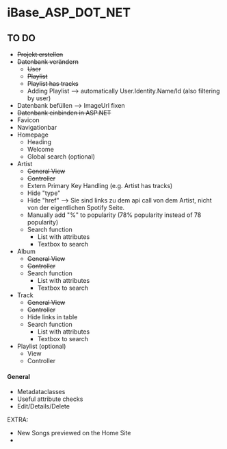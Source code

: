 # iBase_ASP_DOT_NET

## TO DO

- ~~Projekt erstellen~~
- ~~Datenbank verändern~~
  - ~~User~~
  - ~~Playlist~~
  - ~~Playlist has tracks~~
  - Adding Playlist --> automatically User.Identity.Name/Id (also filtering by user)
- Datenbank befüllen --> ImageUrl fixen
- ~~Datenbank einbinden in ASP.NET~~
- Favicon
- Navigationbar
- Homepage
  - Heading
  - Welcome
  - Global search (optional)
- Artist
  - ~~General View~~
  - ~~Controller~~
  - Extern Primary Key Handling (e.g. Artist has tracks)
  - Hide "type"
  - Hide "href" --> Sie sind links zu dem api call von dem Artist, nicht von der eigentlichen Spotify Seite.
  - Manually add "%" to popularity (78% popularity instead of 78 popularity)
  - Search function
    - List with attributes
    - Textbox to search
- Album
  - ~~General View~~
  - ~~Controller~~
  - Search function
    - List with attributes
    - Textbox to search
- Track
  - ~~General View~~
  - ~~Controller~~
  - Hide links in table
  - Search function
    - List with attributes
    - Textbox to search
- Playlist (optional)
  - View
  - Controller

#### General
 - Metadataclasses
 - Useful attribute checks
 - Edit/Details/Delete



EXTRA:
 - New Songs previewed on the Home Site
 - 